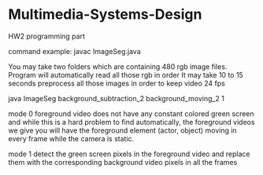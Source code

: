 # Multimedia-Systems-Design

HW2 programming part

command example:
javac ImageSeg.java

You may take two folders which are containing 480 rgb image files.
Program will automatically read all those rgb in order
It may take 10 to 15 seconds preprocess all those images in order to keep video 24 fps

java ImageSeg background_subtraction_2 background_moving_2 1

mode 0
foreground video does not have any constant colored green screen and while this is a hard problem to find automatically, the foreground videos we give you will have the foreground element (actor, object) moving in every frame while the camera is static.

mode 1
detect the green screen pixels in the foreground video and replace them with the corresponding background video pixels in all the frames
